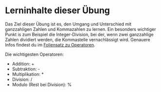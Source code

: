# Lerninhalte dieser Übung 

Das Ziel dieser Übung ist es, den Umgang und Unterschied mit ganzzahligen Zahlen und Kommazahlen zu lernen. 
Ein besonders wichtiger Punkt is zum Beispiel die Integer-Division, bei der, wenn zwei ganzzahlige Zahlen dividiert werden, die Kommastelle vernachlässigt wird.
Genauere Infos findest du im [Foliensatz zu Operatoren](https://docs.google.com/presentation/d/1Vxslo6C8sK4yba8qOrXTSiQzX4Ivkw2-/edit#slide=id.g6cd7ca279a_0_110). 

Die wichtigesten Operatoren: 
* Addition: + 
* Subtraktion: -
* Multiplikation: *
* Division: /
* Modulo (Rest bei Division): %
